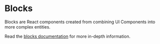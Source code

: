 Blocks
====

Blocks are React components created from combining UI Components into more complex entities.

Read the [blocks documentation](https://github.com/Automattic/wp-calypso/blob/HEAD/client/blocks/README.md) for more in-depth information.
